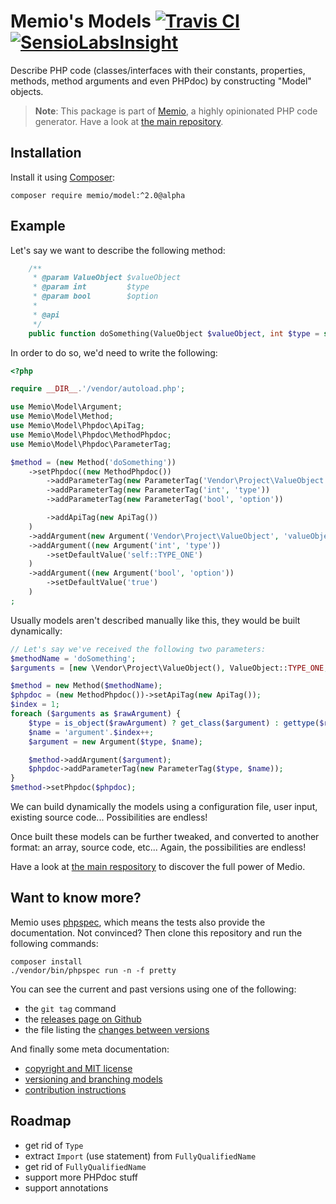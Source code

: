 # Memio's Models [![Travis CI](https://travis-ci.org/memio/model.png)](https://travis-ci.org/memio/model) [![SensioLabsInsight](https://insight.sensiolabs.com/projects/79504ca3-5a36-44b5-93ef-eedd23a34c08/mini.png)](https://insight.sensiolabs.com/projects/79504ca3-5a36-44b5-93ef-eedd23a34c08)

Describe PHP code (classes/interfaces with their constants, properties, methods,
method arguments and even PHPdoc) by constructing "Model" objects.

> **Note**: This package is part of [Memio](http://memio.github.io/memio), a highly opinionated PHP code generator.
> Have a look at [the main repository](http://github.com/memio/memio).

## Installation

Install it using [Composer](https://getcomposer.org/download):

    composer require memio/model:^2.0@alpha

## Example

Let's say we want to describe the following method:

```php
    /**
     * @param ValueObject $valueObject
     * @param int         $type
     * @param bool        $option
     *
     * @api
     */
    public function doSomething(ValueObject $valueObject, int $type = self::TYPE_ONE, bool $option = true);
```

In order to do so, we'd need to write the following:

```php
<?php

require __DIR__.'/vendor/autoload.php';

use Memio\Model\Argument;
use Memio\Model\Method;
use Memio\Model\Phpdoc\ApiTag;
use Memio\Model\Phpdoc\MethodPhpdoc;
use Memio\Model\Phpdoc\ParameterTag;

$method = (new Method('doSomething'))
    ->setPhpdoc((new MethodPhpdoc())
        ->addParameterTag(new ParameterTag('Vendor\Project\ValueObject', 'valueObject'))
        ->addParameterTag(new ParameterTag('int', 'type'))
        ->addParameterTag(new ParameterTag('bool', 'option'))

        ->addApiTag(new ApiTag())
    )
    ->addArgument(new Argument('Vendor\Project\ValueObject', 'valueObject'))
    ->addArgument((new Argument('int', 'type'))
        ->setDefaultValue('self::TYPE_ONE')
    )
    ->addArgument((new Argument('bool', 'option'))
        ->setDefaultValue('true')
    )
;
```

Usually models aren't described manually like this, they would be built dynamically:

```php
// Let's say we've received the following two parameters:
$methodName = 'doSomething';
$arguments = [new \Vendor\Project\ValueObject(), ValueObject::TYPE_ONE, true];

$method = new Method($methodName);
$phpdoc = (new MethodPhpdoc())->setApiTag(new ApiTag());
$index = 1;
foreach ($arguments as $rawArgument) {
    $type = is_object($rawArgument) ? get_class($argument) : gettype($rawArgument);
    $name = 'argument'.$index++;
    $argument = new Argument($type, $name);

    $method->addArgument($argument);
    $phpdoc->addParameterTag(new ParameterTag($type, $name));
}
$method->setPhpdoc($phpdoc);
```

We can build dynamically the models using a configuration file, user input, existing
source code... Possibilities are endless!

Once built these models can be further tweaked, and converted to another format:
an array, source code, etc... Again, the possibilities are endless!

Have a look at [the main respository](http://github.com/memio/memio) to discover the full power of Medio.

## Want to know more?

Memio uses [phpspec](http://phpspec.net/), which means the tests also provide the documentation.
Not convinced? Then clone this repository and run the following commands:

    composer install
    ./vendor/bin/phpspec run -n -f pretty

You can see the current and past versions using one of the following:

* the `git tag` command
* the [releases page on Github](https://github.com/memio/memio/releases)
* the file listing the [changes between versions](CHANGELOG.md)

And finally some meta documentation:

* [copyright and MIT license](LICENSE)
* [versioning and branching models](VERSIONING.md)
* [contribution instructions](CONTRIBUTING.md)

## Roadmap

* get rid of `Type`
* extract `Import` (use statement) from `FullyQualifiedName`
* get rid of `FullyQualifiedName`
* support more PHPdoc stuff
* support annotations
